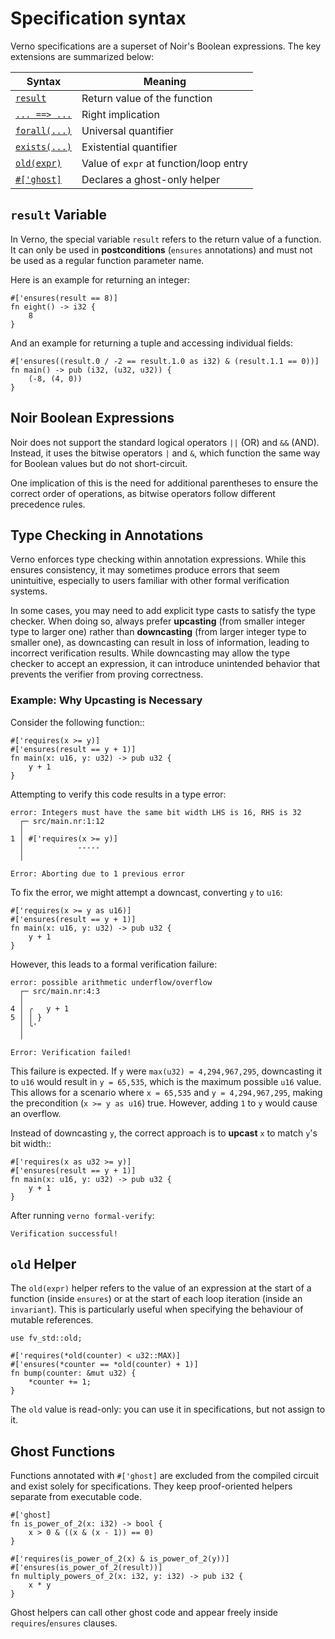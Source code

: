 # Specification syntax

Verno specifications are a superset of Noir's Boolean expressions. The key extensions are summarized below:

| Syntax | Meaning |
| ------ | ------- |
| [`result`](#result-variable) | Return value of the function |
| [`... ==> ...`](specifications/quantifiers.md#logical-implication) | Right implication |
| [`forall(...)`](specifications/quantifiers.md#forall) | Universal quantifier |
| [`exists(...)`](specifications/quantifiers.md#exists) | Existential quantifier |
| [`old(expr)`](#old-helper) | Value of `expr` at function/loop entry |
| [`#['ghost]`](specifications/ghost_functions.md) | Declares a ghost-only helper |

## `result` Variable

In Verno, the special variable `result` refers to the return value of a function. It can only be used in **postconditions** (`ensures` annotations) and must not be used as a regular function parameter name.

Here is an example for returning an integer:
```rust,ignore
#['ensures(result == 8)]
fn eight() -> i32 {
    8
}
```
And an example for returning a tuple and accessing individual fields:
```rust,ignore
#['ensures((result.0 / -2 == result.1.0 as i32) & (result.1.1 == 0))]
fn main() -> pub (i32, (u32, u32)) {
    (-8, (4, 0))
}
```

## Noir Boolean Expressions

Noir does not support the standard logical operators `||` (OR) and `&&` (AND). Instead, it uses the bitwise operators `|` and `&`, which function the same way for Boolean values but do not short-circuit.

One implication of this is the need for additional parentheses to ensure the correct order of operations, as bitwise operators follow different precedence rules.

## Type Checking in Annotations

Verno enforces type checking within annotation expressions. While this ensures consistency, it may sometimes produce errors that seem unintuitive, especially to users familiar with other formal verification systems.

In some cases, you may need to add explicit type casts to satisfy the type checker. When doing so, always prefer **upcasting** (from smaller integer type to larger one) rather than **downcasting** (from larger integer type to smaller one), as downcasting can result in loss of information, leading to incorrect verification results. While downcasting may allow the type checker to accept an expression, it can introduce unintended behavior that prevents the verifier from proving correctness.

### Example: Why Upcasting is Necessary
Consider the following function::
```rust,ignore
#['requires(x >= y)]
#['ensures(result == y + 1)]
fn main(x: u16, y: u32) -> pub u32 {
    y + 1
}
```
Attempting to verify this code results in a type error:
```
error: Integers must have the same bit width LHS is 16, RHS is 32
  ┌─ src/main.nr:1:12
  │
1 │ #['requires(x >= y)]
  │            -----
  │

Error: Aborting due to 1 previous error
```
To fix the error, we might attempt a downcast, converting `y` to `u16`:
```rust,ignore
#['requires(x >= y as u16)]
#['ensures(result == y + 1)]
fn main(x: u16, y: u32) -> pub u32 {
    y + 1
}
```
However, this leads to a formal verification failure:
```
error: possible arithmetic underflow/overflow
  ┌─ src/main.nr:4:3
  │  
4 │ ╭   y + 1
5 │ │ }
  │ ╰'
  │  

Error: Verification failed!
```
This failure is expected. If `y` were `max(u32) = 4,294,967,295`, downcasting it to `u16` would result in `y = 65,535`, which is the maximum possible `u16` value. This allows for a scenario where `x = 65,535` and `y = 4,294,967,295`, making the precondition (`x >= y as u16`) true. However, adding `1` to `y` would cause an overflow.

Instead of downcasting `y`, the correct approach is to **upcast** `x` to match `y`'s bit width::
```rust,ignore
#['requires(x as u32 >= y)]
#['ensures(result == y + 1)]
fn main(x: u16, y: u32) -> pub u32 {
    y + 1
}
```
After running `verno formal-verify`:
```
Verification successful!
```
## `old` Helper

The `old(expr)` helper refers to the value of an expression at the start of a function (inside `ensures`) or at the start of each loop iteration (inside an `invariant`). This is particularly useful when specifying the behaviour of mutable references.

```rust,ignore
use fv_std::old;

#['requires(*old(counter) < u32::MAX)]
#['ensures(*counter == *old(counter) + 1)]
fn bump(counter: &mut u32) {
    *counter += 1;
}
```

The `old` value is read-only: you can use it in specifications, but not assign to it.

## Ghost Functions

Functions annotated with `#['ghost]` are excluded from the compiled circuit and exist solely for specifications. They keep proof-oriented helpers separate from executable code.

```rust,ignore
#['ghost]
fn is_power_of_2(x: i32) -> bool {
    x > 0 & ((x & (x - 1)) == 0)
}

#['requires(is_power_of_2(x) & is_power_of_2(y))]
#['ensures(is_power_of_2(result))]
fn multiply_powers_of_2(x: i32, y: i32) -> pub i32 {
    x * y
}
```

Ghost helpers can call other ghost code and appear freely inside `requires`/`ensures` clauses.
